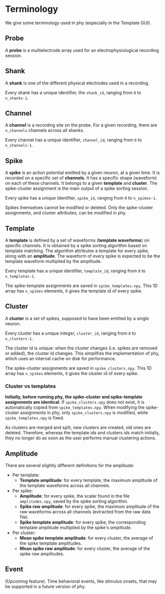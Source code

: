 # Terminology

We give some terminology used in phy (especially in the Template GUI).

## Probe

A **probe** is a multielectrode array used for an electrophysiological recording session.


## Shank

A **shank** is one of the different physical electrodes used in a recording.

Every shank has a unique identifier, the `shank_id`, ranging from `0` to `n_shanks-1`.


## Channel

A **channel** is a recording site on the probe. For a given recording, there are `n_channels` channels across all shanks.

Every channel has a unique identifier, `channel_id`, ranging from `0` to `n_channels-1`.


## Spike

A **spike** is an action potential emitted by a given neuron, at a given time. It is recorded on a specific set of **channels**. It has a specific shape (waveform) on each of these channels. It belongs to a given **template** and **cluster**. The spike-cluster assignment is the main output of a spike sorting session.

Every spike has a unique identifier, `spike_id`, ranging from `0` to `n_spikes-1`.

Spikes themselves cannot be modified or deleted. Only the spike-cluster assignments, and cluster attributes, can be modified in phy.


## Template

A **template** is defined by a set of waveforms (**template waveforms**) on specific channels. It is obtained by a spike sorting algorithm based on template matching. The algorithm attributes a template for every spike, along with an **amplitude**. The waveform of every spike is expected to be the template waveform multiplied by the amplitude.

Every template has a unique identifier, `template_id`, ranging from `0` to `n_templates-1`.

The spike-template assignments are saved in `spike_templates.npy`. This 1D array has `n_spikes` elements, it gives the template id of every spike.


## Cluster

A **cluster** is a set of spikes, supposed to have been emitted by a single neuron.

Every cluster has a unique integer, `cluster_id`, ranging from `0` to `n_clusters-1`.

The cluster id is unique: when the cluster changes (i.e. spikes are removed or added), the cluster id changes. This simplifies the implementation of phy, which uses an internal cache on disk for performance.

The spike-cluster assignments are saved in `spike_clusters.npy`. This 1D array has `n_spikes` elements, it gives the cluster id of every spike.

### Cluster vs templates

**Initially, before running phy, the spike-cluster and spike-template assignments are identical**. If `spike_clusters.npy` does not exist, it is automatically copied from `spike_templates.npy`. When modifying the spike-cluster assignments in phy, only `spike_clusters.npy` is modified, while `spike_templates.npy` is fixed.

As clusters are merged and split, new clusters are created, old ones are deleted. Therefore, whereas the template ids and clusters ids match initially, they no longer do as soon as the user performs manual clustering actions.


## Amplitude

There are several slightly different definitions for the amplitude:

* Per template:
    * **Template amplitude**: for every template, the maximum amplitude of the template waveforms across all channels.
* Per spike:
    * **Amplitude**: for every spike, the scalar found in the file `amplitudes.npy`, saved by the spike sorting algorithm.
    * **Spike raw amplitude**: for every spike, the maximum amplitude of the raw waveforms across all channels (extracted from the raw data file).
    * **Spike template amplitude**: for every spike, the corresponding template amplitude multiplied by the spike's *amplitude*.
* Per cluster:
    * **Mean spike template amplitude**: for every cluster, the average of the spike template amplitudes.
    * **Mean spike raw amplitude**: for every cluster, the average of the spike raw amplitudes.


## Event

(Upcoming feature). Time behavioral events, like stimulus onsets, that may be supported in a future version of phy.
